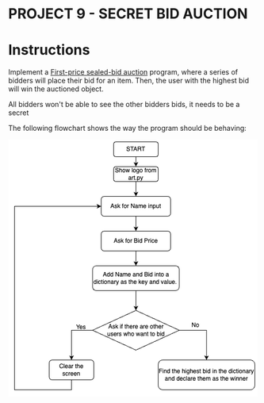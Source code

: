 # PROJECT 9 - SECRET BID AUCTION

# Instructions

Implement a [First-price sealed-bid auction](https://en.wikipedia.org/wiki/First-price_sealed-bid_auction) program,
where a series of bidders will place their bid for an item. Then, the user with the highest bid will win the auctioned
object.

All bidders won't be able to see the other bidders bids, it needs to be a secret

The following flowchart shows the way the program should be behaving:

![Flow Chart](flowchart.png)
